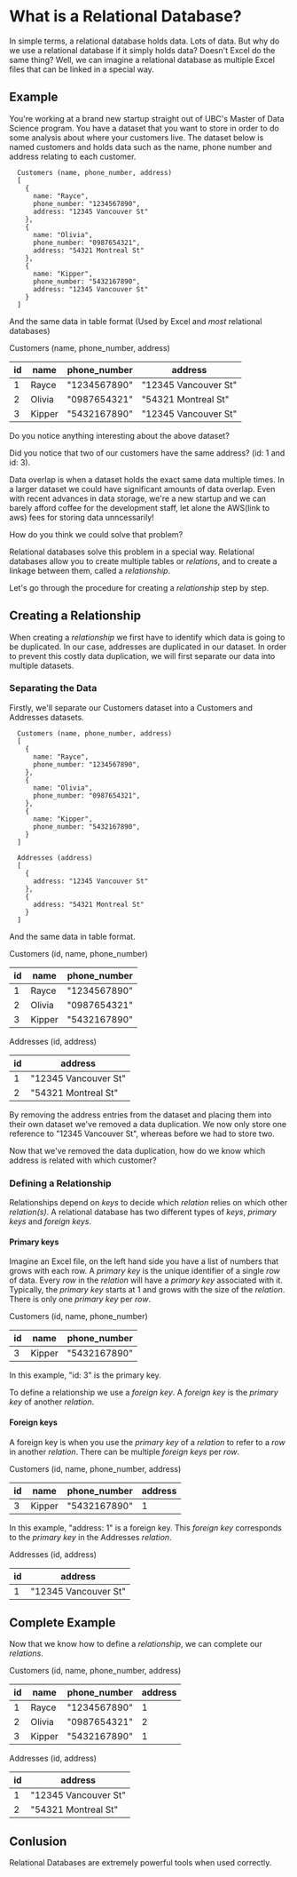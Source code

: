 # What is a Relational Database?
  In simple terms, a relational database holds data. Lots of data. But why do we use a relational database if it simply holds data? Doesn't Excel do the same thing? Well, we can imagine a relational database as multiple Excel files that can be linked in a special way.

## Example
  You're working at a brand new startup straight out of UBC's Master of Data Science program. You have a dataset that you want to store in order to do some analysis about where your customers live. The dataset below is named customers and holds data such as the name, phone number and address relating to each customer.

```
  Customers (name, phone_number, address)
  [         
    {
      name: "Rayce",
      phone_number: "1234567890",
      address: "12345 Vancouver St"
    },
    {
      name: "Olivia",
      phone_number: "0987654321",
      address: "54321 Montreal St"
    },
    {
      name: "Kipper",
      phone_number: "5432167890",
      address: "12345 Vancouver St"
    }
  ]
```
  And the same data in table format (Used by Excel and *most* relational databases)

  Customers (name, phone_number, address)
  
  | id | name   | phone_number | address              |
  |----|--------|--------------|----------------------|
  | 1  | Rayce  | "1234567890" | "12345 Vancouver St" |
  | 2  | Olivia | "0987654321" | "54321 Montreal St"  |
  | 3  | Kipper | "5432167890" | "12345 Vancouver St" |

  Do you notice anything interesting about the above dataset?

  Did you notice that two of our customers have the same address? (id: 1 and id: 3).

  Data overlap is when a dataset holds the exact same data multiple times. In a larger dataset we could have significant amounts of data overlap. Even with recent advances in data storage, we're a new startup and we can barely afford coffee for the development staff, let alone the AWS(link to aws) fees for storing data unncessarily!

  How do you think we could solve that problem?

  Relational databases solve this problem in a special way. Relational databases allow you to create multiple tables or *relations*, and to create a linkage between them, called a *relationship*.

  Let's go through the procedure for creating a *relationship* step by step.

## Creating a Relationship
  When creating a *relationship* we first have to identify which data is going to be duplicated. In our case, addresses are duplicated in our dataset. In order to prevent this costly data duplication, we will first separate our data into multiple datasets.

### Separating the Data
  Firstly, we'll separate our Customers dataset into a Customers and Addresses datasets.
```
  Customers (name, phone_number, address)
  [         
    {
      name: "Rayce",
      phone_number: "1234567890",
    },
    {
      name: "Olivia",
      phone_number: "0987654321",
    },
    {
      name: "Kipper",
      phone_number: "5432167890",
    }
  ]
```
```
  Addresses (address)
  [
    {
      address: "12345 Vancouver St"
    },
    {
      address: "54321 Montreal St"
    }
  ]
```
  And the same data in table format.

  Customers (id, name, phone_number)
  
  | id | name   | phone_number |
  |----|--------|--------------|
  | 1  | Rayce  | "1234567890" |
  | 2  | Olivia | "0987654321" |
  | 3  | Kipper | "5432167890" |

  Addresses (id, address)
  
  | id | address              |
  |----|----------------------|
  | 1  | "12345 Vancouver St" |
  | 2  | "54321 Montreal St"  |

  By removing the address entries from the dataset and placing them into their own dataset we've removed a data duplication. We now only store one reference to "12345 Vancouver St", whereas before we had to store two.

  Now that we've removed the data duplication, how do we know which address is related with which customer?

### Defining a Relationship
  Relationships depend on *keys* to decide which *relation* relies on which other *relation(s)*. A relational database has two different types of *keys*, *primary keys* and *foreign keys*.

#### Primary keys
  Imagine an Excel file, on the left hand side you have a list of numbers that grows with each row. A *primary key* is the unique identifier of a single *row* of data. Every *row* in the *relation* will have a *primary key* associated with it. Typically, the *primary key* starts at 1 and grows with the size of the *relation*. There is only one *primary key* per *row*.
  
  Customers (id, name, phone_number)

  | id | name   | phone_number |
  |----|--------|--------------|
  | 3  | Kipper | "5432167890" |

  In this example, "id: 3" is the primary key.

To define a relationship we use a *foreign key*. A *foreign key* is the *primary key* of another *relation*.

#### Foreign keys
  A foreign key is when you use the *primary key* of a *relation* to refer to a *row* in another *relation*. There can be multiple *foreign keys* per *row*.

  Customers (id, name, phone_number, address)
  
  | id | name   | phone_number | address |
  |----|--------|--------------|---------|
  | 3  | Kipper | "5432167890" | 1       |

  In this example, "address: 1" is a foreign key. This *foreign key* corresponds to the *primary key* in the Addresses *relation*.

  Addresses (id, address)
  
  | id | address              |
  |----|----------------------|
  | 1  | "12345 Vancouver St" |


## Complete Example
  Now that we know how to define a *relationship*, we can complete our *relations*.

  Customers (id, name, phone_number, address)
  
  | id | name   | phone_number | address |
  |----|--------|--------------|---------|
  | 1  | Rayce  | "1234567890" | 1       |
  | 2  | Olivia | "0987654321" | 2       |
  | 3  | Kipper | "5432167890" | 1       |

  Addresses (id, address)
  
  | id | address              |
  |----|----------------------|
  | 1  | "12345 Vancouver St" |
  | 2  | "54321 Montreal St"  |

## Conlusion

  Relational Databases are extremely powerful tools when used correctly.
